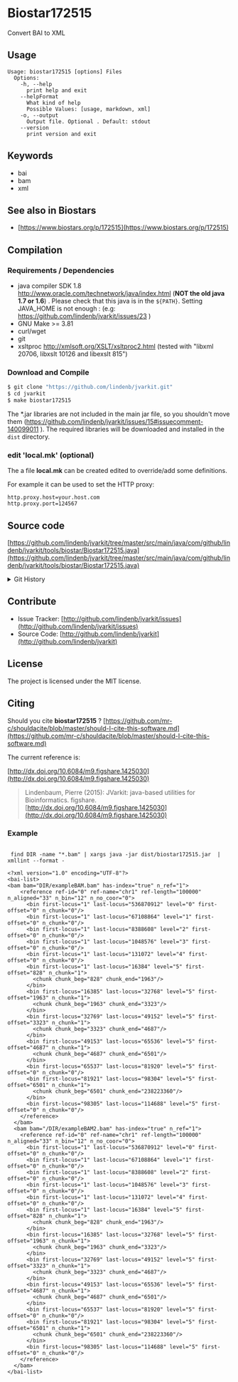 # Biostar172515

Convert BAI to XML


## Usage

```
Usage: biostar172515 [options] Files
  Options:
    -h, --help
      print help and exit
    --helpFormat
      What kind of help
      Possible Values: [usage, markdown, xml]
    -o, --output
      Output file. Optional . Default: stdout
    --version
      print version and exit

```


## Keywords

 * bai
 * bam
 * xml



## See also in Biostars

 * [https://www.biostars.org/p/172515](https://www.biostars.org/p/172515)


## Compilation

### Requirements / Dependencies

* java compiler SDK 1.8 http://www.oracle.com/technetwork/java/index.html (**NOT the old java 1.7 or 1.6**) . Please check that this java is in the `${PATH}`. Setting JAVA_HOME is not enough : (e.g: https://github.com/lindenb/jvarkit/issues/23 )
* GNU Make >= 3.81
* curl/wget
* git
* xsltproc http://xmlsoft.org/XSLT/xsltproc2.html (tested with "libxml 20706, libxslt 10126 and libexslt 815")


### Download and Compile

```bash
$ git clone "https://github.com/lindenb/jvarkit.git"
$ cd jvarkit
$ make biostar172515
```

The *.jar libraries are not included in the main jar file, so you shouldn't move them (https://github.com/lindenb/jvarkit/issues/15#issuecomment-140099011 ).
The required libraries will be downloaded and installed in the `dist` directory.

### edit 'local.mk' (optional)

The a file **local.mk** can be created edited to override/add some definitions.

For example it can be used to set the HTTP proxy:

```
http.proxy.host=your.host.com
http.proxy.port=124567
```
## Source code 

[https://github.com/lindenb/jvarkit/tree/master/src/main/java/com/github/lindenb/jvarkit/tools/biostar/Biostar172515.java](https://github.com/lindenb/jvarkit/tree/master/src/main/java/com/github/lindenb/jvarkit/tools/biostar/Biostar172515.java)


<details>
<summary>Git History</summary>

```
Wed May 24 17:27:28 2017 +0200 ; lowres bam2raster & fix doc ; https://github.com/lindenb/jvarkit/commit/6edcfd661827927b541e7267195c762e916482a0
Mon May 22 05:26:37 2017 +0200 ; cont ; https://github.com/lindenb/jvarkit/commit/1f1851299859a590e5807bca21e0b46e602568c2
Wed May 17 14:09:36 2017 +0200 ; fix typo bioalcidae ; https://github.com/lindenb/jvarkit/commit/9db2344e7ce840df02c5a7b4e2a91d6f1a5f2e8d
Wed Apr 19 10:40:28 2017 +0200 ; rm-xml ; https://github.com/lindenb/jvarkit/commit/971b090382a1b0b96e250030a5c8e7be500593b7
Wed Jan 13 15:25:58 2016 +0100 ; cont ; https://github.com/lindenb/jvarkit/commit/db4a0f749e0c5b5a0ba067c7f4e89392ea6b62c3
```

</details>

## Contribute

- Issue Tracker: [http://github.com/lindenb/jvarkit/issues](http://github.com/lindenb/jvarkit/issues)
- Source Code: [http://github.com/lindenb/jvarkit](http://github.com/lindenb/jvarkit)

## License

The project is licensed under the MIT license.

## Citing

Should you cite **biostar172515** ? [https://github.com/mr-c/shouldacite/blob/master/should-I-cite-this-software.md](https://github.com/mr-c/shouldacite/blob/master/should-I-cite-this-software.md)

The current reference is:

[http://dx.doi.org/10.6084/m9.figshare.1425030](http://dx.doi.org/10.6084/m9.figshare.1425030)

> Lindenbaum, Pierre (2015): JVarkit: java-based utilities for Bioinformatics. figshare.
> [http://dx.doi.org/10.6084/m9.figshare.1425030](http://dx.doi.org/10.6084/m9.figshare.1425030)




### Example




```
 
 find DIR -name "*.bam" | xargs java -jar dist/biostar172515.jar  | xmllint --format -

<?xml version="1.0" encoding="UTF-8"?>
<bai-list>
<bam bam="DIR/exampleBAM.bam" has-index="true" n_ref="1">
    <reference ref-id="0" ref-name="chr1" ref-length="100000" n_aligned="33" n_bin="12" n_no_coor="0">
      <bin first-locus="1" last-locus="536870912" level="0" first-offset="0" n_chunk="0"/>
      <bin first-locus="1" last-locus="67108864" level="1" first-offset="0" n_chunk="0"/>
      <bin first-locus="1" last-locus="8388608" level="2" first-offset="0" n_chunk="0"/>
      <bin first-locus="1" last-locus="1048576" level="3" first-offset="0" n_chunk="0"/>
      <bin first-locus="1" last-locus="131072" level="4" first-offset="0" n_chunk="0"/>
      <bin first-locus="1" last-locus="16384" level="5" first-offset="828" n_chunk="1">
        <chunk chunk_beg="828" chunk_end="1963"/>
      </bin>
      <bin first-locus="16385" last-locus="32768" level="5" first-offset="1963" n_chunk="1">
        <chunk chunk_beg="1963" chunk_end="3323"/>
      </bin>
      <bin first-locus="32769" last-locus="49152" level="5" first-offset="3323" n_chunk="1">
        <chunk chunk_beg="3323" chunk_end="4687"/>
      </bin>
      <bin first-locus="49153" last-locus="65536" level="5" first-offset="4687" n_chunk="1">
        <chunk chunk_beg="4687" chunk_end="6501"/>
      </bin>
      <bin first-locus="65537" last-locus="81920" level="5" first-offset="0" n_chunk="0"/>
      <bin first-locus="81921" last-locus="98304" level="5" first-offset="6501" n_chunk="1">
        <chunk chunk_beg="6501" chunk_end="238223360"/>
      </bin>
      <bin first-locus="98305" last-locus="114688" level="5" first-offset="0" n_chunk="0"/>
    </reference>
  </bam>
  <bam bam="/DIR/exampleBAM2.bam" has-index="true" n_ref="1">
    <reference ref-id="0" ref-name="chr1" ref-length="100000" n_aligned="33" n_bin="12" n_no_coor="0">
      <bin first-locus="1" last-locus="536870912" level="0" first-offset="0" n_chunk="0"/>
      <bin first-locus="1" last-locus="67108864" level="1" first-offset="0" n_chunk="0"/>
      <bin first-locus="1" last-locus="8388608" level="2" first-offset="0" n_chunk="0"/>
      <bin first-locus="1" last-locus="1048576" level="3" first-offset="0" n_chunk="0"/>
      <bin first-locus="1" last-locus="131072" level="4" first-offset="0" n_chunk="0"/>
      <bin first-locus="1" last-locus="16384" level="5" first-offset="828" n_chunk="1">
        <chunk chunk_beg="828" chunk_end="1963"/>
      </bin>
      <bin first-locus="16385" last-locus="32768" level="5" first-offset="1963" n_chunk="1">
        <chunk chunk_beg="1963" chunk_end="3323"/>
      </bin>
      <bin first-locus="32769" last-locus="49152" level="5" first-offset="3323" n_chunk="1">
        <chunk chunk_beg="3323" chunk_end="4687"/>
      </bin>
      <bin first-locus="49153" last-locus="65536" level="5" first-offset="4687" n_chunk="1">
        <chunk chunk_beg="4687" chunk_end="6501"/>
      </bin>
      <bin first-locus="65537" last-locus="81920" level="5" first-offset="0" n_chunk="0"/>
      <bin first-locus="81921" last-locus="98304" level="5" first-offset="6501" n_chunk="1">
        <chunk chunk_beg="6501" chunk_end="238223360"/>
      </bin>
      <bin first-locus="98305" last-locus="114688" level="5" first-offset="0" n_chunk="0"/>
    </reference>
  </bam>
</bai-list>
```



